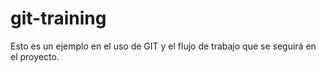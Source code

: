 # git-training

Esto es un ejemplo en el uso de GIT y el flujo de trabajo que se seguirá en el proyecto.